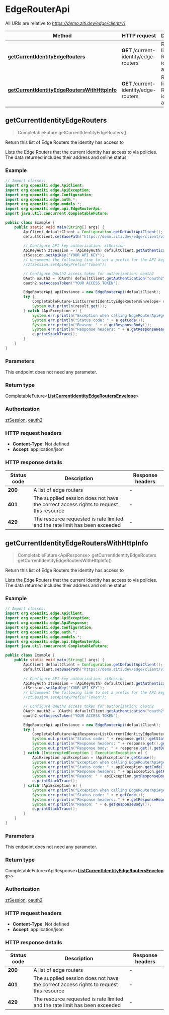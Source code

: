 # EdgeRouterApi

All URIs are relative to *https://demo.ziti.dev/edge/client/v1*

| Method | HTTP request | Description |
|------------- | ------------- | -------------|
| [**getCurrentIdentityEdgeRouters**](EdgeRouterApi.md#getCurrentIdentityEdgeRouters) | **GET** /current-identity/edge-routers | Return this list of Edge Routers the identity has access to |
| [**getCurrentIdentityEdgeRoutersWithHttpInfo**](EdgeRouterApi.md#getCurrentIdentityEdgeRoutersWithHttpInfo) | **GET** /current-identity/edge-routers | Return this list of Edge Routers the identity has access to |



## getCurrentIdentityEdgeRouters

> CompletableFuture<ListCurrentIdentityEdgeRoutersEnvelope> getCurrentIdentityEdgeRouters()

Return this list of Edge Routers the identity has access to

Lists the Edge Routers that the current identity has access to via policies. The data returned includes their address and online status 

### Example

```java
// Import classes:
import org.openziti.edge.ApiClient;
import org.openziti.edge.ApiException;
import org.openziti.edge.Configuration;
import org.openziti.edge.auth.*;
import org.openziti.edge.models.*;
import org.openziti.edge.api.EdgeRouterApi;
import java.util.concurrent.CompletableFuture;

public class Example {
    public static void main(String[] args) {
        ApiClient defaultClient = Configuration.getDefaultApiClient();
        defaultClient.setBasePath("https://demo.ziti.dev/edge/client/v1");
        
        // Configure API key authorization: ztSession
        ApiKeyAuth ztSession = (ApiKeyAuth) defaultClient.getAuthentication("ztSession");
        ztSession.setApiKey("YOUR API KEY");
        // Uncomment the following line to set a prefix for the API key, e.g. "Token" (defaults to null)
        //ztSession.setApiKeyPrefix("Token");

        // Configure OAuth2 access token for authorization: oauth2
        OAuth oauth2 = (OAuth) defaultClient.getAuthentication("oauth2");
        oauth2.setAccessToken("YOUR ACCESS TOKEN");

        EdgeRouterApi apiInstance = new EdgeRouterApi(defaultClient);
        try {
            CompletableFuture<ListCurrentIdentityEdgeRoutersEnvelope> result = apiInstance.getCurrentIdentityEdgeRouters();
            System.out.println(result.get());
        } catch (ApiException e) {
            System.err.println("Exception when calling EdgeRouterApi#getCurrentIdentityEdgeRouters");
            System.err.println("Status code: " + e.getCode());
            System.err.println("Reason: " + e.getResponseBody());
            System.err.println("Response headers: " + e.getResponseHeaders());
            e.printStackTrace();
        }
    }
}
```

### Parameters

This endpoint does not need any parameter.

### Return type

CompletableFuture<[**ListCurrentIdentityEdgeRoutersEnvelope**](ListCurrentIdentityEdgeRoutersEnvelope.md)>


### Authorization

[ztSession](../README.md#ztSession), [oauth2](../README.md#oauth2)

### HTTP request headers

- **Content-Type**: Not defined
- **Accept**: application/json

### HTTP response details
| Status code | Description | Response headers |
|-------------|-------------|------------------|
| **200** | A list of edge routers |  -  |
| **401** | The supplied session does not have the correct access rights to request this resource |  -  |
| **429** | The resource requested is rate limited and the rate limit has been exceeded |  -  |

## getCurrentIdentityEdgeRoutersWithHttpInfo

> CompletableFuture<ApiResponse<ListCurrentIdentityEdgeRoutersEnvelope>> getCurrentIdentityEdgeRouters getCurrentIdentityEdgeRoutersWithHttpInfo()

Return this list of Edge Routers the identity has access to

Lists the Edge Routers that the current identity has access to via policies. The data returned includes their address and online status 

### Example

```java
// Import classes:
import org.openziti.edge.ApiClient;
import org.openziti.edge.ApiException;
import org.openziti.edge.ApiResponse;
import org.openziti.edge.Configuration;
import org.openziti.edge.auth.*;
import org.openziti.edge.models.*;
import org.openziti.edge.api.EdgeRouterApi;
import java.util.concurrent.CompletableFuture;

public class Example {
    public static void main(String[] args) {
        ApiClient defaultClient = Configuration.getDefaultApiClient();
        defaultClient.setBasePath("https://demo.ziti.dev/edge/client/v1");
        
        // Configure API key authorization: ztSession
        ApiKeyAuth ztSession = (ApiKeyAuth) defaultClient.getAuthentication("ztSession");
        ztSession.setApiKey("YOUR API KEY");
        // Uncomment the following line to set a prefix for the API key, e.g. "Token" (defaults to null)
        //ztSession.setApiKeyPrefix("Token");

        // Configure OAuth2 access token for authorization: oauth2
        OAuth oauth2 = (OAuth) defaultClient.getAuthentication("oauth2");
        oauth2.setAccessToken("YOUR ACCESS TOKEN");

        EdgeRouterApi apiInstance = new EdgeRouterApi(defaultClient);
        try {
            CompletableFuture<ApiResponse<ListCurrentIdentityEdgeRoutersEnvelope>> response = apiInstance.getCurrentIdentityEdgeRoutersWithHttpInfo();
            System.out.println("Status code: " + response.get().getStatusCode());
            System.out.println("Response headers: " + response.get().getHeaders());
            System.out.println("Response body: " + response.get().getData());
        } catch (InterruptedException | ExecutionException e) {
            ApiException apiException = (ApiException)e.getCause();
            System.err.println("Exception when calling EdgeRouterApi#getCurrentIdentityEdgeRouters");
            System.err.println("Status code: " + apiException.getCode());
            System.err.println("Response headers: " + apiException.getResponseHeaders());
            System.err.println("Reason: " + apiException.getResponseBody());
            e.printStackTrace();
        } catch (ApiException e) {
            System.err.println("Exception when calling EdgeRouterApi#getCurrentIdentityEdgeRouters");
            System.err.println("Status code: " + e.getCode());
            System.err.println("Response headers: " + e.getResponseHeaders());
            System.err.println("Reason: " + e.getResponseBody());
            e.printStackTrace();
        }
    }
}
```

### Parameters

This endpoint does not need any parameter.

### Return type

CompletableFuture<ApiResponse<[**ListCurrentIdentityEdgeRoutersEnvelope**](ListCurrentIdentityEdgeRoutersEnvelope.md)>>


### Authorization

[ztSession](../README.md#ztSession), [oauth2](../README.md#oauth2)

### HTTP request headers

- **Content-Type**: Not defined
- **Accept**: application/json

### HTTP response details
| Status code | Description | Response headers |
|-------------|-------------|------------------|
| **200** | A list of edge routers |  -  |
| **401** | The supplied session does not have the correct access rights to request this resource |  -  |
| **429** | The resource requested is rate limited and the rate limit has been exceeded |  -  |

